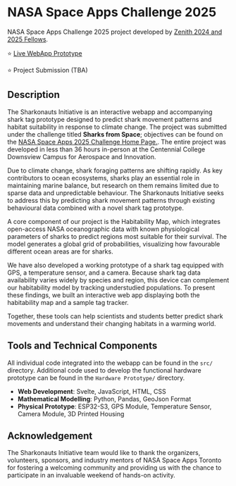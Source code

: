 # NASA Space Apps Challenge 2025
NASA Space Apps Challenge 2025 project developed by [Zenith 2024 and 2025 Fellows](https://www.zenithpathways.ca/zenith-fellowship-class-of-2024).

⭐ [Live WebApp Prototype](https://sharkonauts.netlify.app)

⭐ Project Submission (TBA)

## Description
The Sharkonauts Initiative is an interactive webapp and accompanying shark tag prototype designed to predict shark movement patterns and habitat suitability in response to climate change. The project was submitted under the challenge titled **Sharks from Space**; objectives can be found on the [NASA Space Apps 2025 Challenge Home Page.](https://www.spaceappschallenge.org/2025/challenges/sharks-from-space/). The entire project was developed in less than 36 hours in-person at the Centennial College Downsview Campus for Aerospace and Innovation.

Due to climate change, shark foraging patterns are shifting rapidly. As key contributors to ocean ecosystems, sharks play an essential role in maintaining marine balance, but research on them remains limited due to sparse data and unpredictable behaviour. The Sharkonauts Initiative seeks to address this by predicting shark movement patterns through existing behavioural data combined with a novel shark tag prototype.

A core component of our project is the Habitability Map, which integrates open-access NASA oceanographic data with known physiological parameters of sharks to predict regions most suitable for their survival. The model generates a global grid of probabilities, visualizing how favourable different ocean areas are for sharks.

We have also developed a working prototype of a shark tag equipped with GPS, a temperature sensor, and a camera. Because shark tag data availability varies widely by species and region, this device can complement our habitability model by tracking understudied populations. To present these findings, we built an interactive web app displaying both the habitability map and a sample tag tracker.

Together, these tools can help scientists and students better predict shark movements and understand their changing habitats in a warming world.


## Tools and Technical Components

All individual code integrated into the webapp can be found in the `src/` directory.
Additional code used to develop the functional hardware prototype can be found in the `Hardware Prototype/` directory.
- **Web Development**: Svelte, JavaScript, HTML, CSS
- **Mathematical Modelling**: Python, Pandas, GeoJson Format
- **Physical Prototype**: ESP32-S3, GPS Module, Temperature Sensor, Camera Module, 3D Printed Housing

## Acknowledgement
The Sharkonauts Initiative team would like to thank the organizers, volunteers, sponsors, and industry mentors of NASA Space Apps Toronto for fostering a welcoming community and providing us with the chance to participate in an invaluable weekend of hands-on activity.